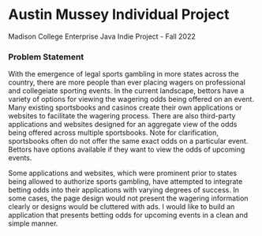 # Austin Mussey Individual Project

Madison College Enterprise Java Indie Project - Fall 2022

### Problem Statement

With the emergence of legal sports gambling in more states across the country, there are more people than ever placing wagers on professional and collegeiate sporting events. In the current landscape, bettors have a variety of options for viewing the wagering odds being offered on an event. Many existing sportsbooks and casinos create their own applications or websites to facilitate the wagering process. There are also third-party applications and websites designed for an aggregate view of the odds being offered across multiple sportsbooks. Note for clarification, sportsbooks often do not offer the same exact odds on a particular event. Bettors have options available if they want to view the odds of upcoming events.

Some applications and websites, which were prominent prior to states being allowed to authorize sports gambling, have attempted to integrate betting odds into their applications with varying degrees of success. In some cases, the page design would not present the wagering information clearly or designs would be cluttered with ads. I would like to build an application that presents betting odds for upcoming events in a clean and simple manner. 

